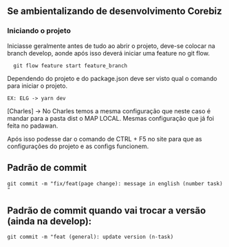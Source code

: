 ## Se ambientalizando de desenvolvimento Corebiz

### Iniciando o projeto

Iniciasse geralmente antes de tudo ao abrir o projeto, deve-se colocar na branch develop, aonde após isso deverá iniciar uma feature no git flow.

````
  git flow feature start feature_branch
````

Dependendo do projeto e do package.json deve ser visto qual o comando para iniciar o projeto.

````
EX: ELG -> yarn dev
````

[Charles] -> No Charles temos a mesma configuração que neste caso é mandar para a pasta dist o MAP LOCAL. Mesmas configuração que já foi feita no padawan.

Após isso podesse dar o comando de CTRL + F5 no site para que as configurações do projeto e as configs funcionem.

## Padrão de commit

````
git commit -m "fix/feat(page change): message in english (number task) "
````

## Padrão de commit quando vai trocar a versão (ainda na develop):

````
git commit -m "feat (general): update version (n-task)
````

